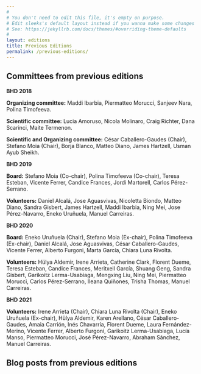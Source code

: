 ```yaml
---
#
# You don't need to edit this file, it's empty on purpose.
# Edit sleeks's default layout instead if you wanna make some changes
# See: https://jekyllrb.com/docs/themes/#overriding-theme-defaults
#
layout: editions
title: Previous Editions
permalink: /previous-editions/
---
```

## Committees from previous editions

**BHD 2018**

**Organizing committee:** Maddi Ibarbia, Piermatteo Morucci, Sanjeev Nara, Polina Timofeeva.

**Scientific committee:**  Lucia Amoruso, Nicola Molinaro, Craig Richter, Dana Scarinci, Maite Termenon.

**Scientific and Organizing committee:** César Caballero-Gaudes (Chair), Stefano Moia (Chair), Borja Blanco, Matteo Diano, James Hartzell, Usman Ayub Sheikh.

**BHD 2019**

**Board:** Stefano Moia (Co-chair), Polina Timofeeva (Co-chair), Teresa Esteban, Vicente Ferrer, Candice Frances, Jordi Martorell, Carlos Pérez-Serrano.

**Volunteers:** Daniel Alcalá, Jose Aguasvivas, Nicoletta Biondo, Matteo Diano, Sandra Gisbert, James Hartzell, Maddi Ibarbia, Ning Mei, Jose Pérez-Navarro, Eneko Uruñuela, Manuel Carreiras.

**BHD 2020**

**Board:** Eneko Uruñuela (Chair), Stefano Moia (Ex-chair), Polina Timofeeva (Ex-chair), Daniel Alcalá, Jose Aguasvivas, César Caballero-Gaudes, Vicente Ferrer, Alberto Furgoni, Marta García, Chiara Luna Rivolta.

**Volunteers:** Hülya Aldemir, Irene Arrieta, Catherine Clark, Florent Dueme, Teresa Esteban, Candice Frances, Meritxell García, Shuang Geng, Sandra Gisbert, Garikoitz Lerma-Usabiaga, Mengxing Liu, Ning Mei, Piermatteo Morucci, Carlos Pérez-Serrano, Ileana Quiñones, Trisha Thomas, Manuel Carreiras.

**BHD 2021**

**Volunteers:** Irene Arrieta (Chair), Chiara Luna Rivolta (Chair), Eneko Uruñuela (Ex-chair), Hülya Aldemir, Karen Arellano, César Caballero-Gaudes,
Amaia Carrión, Inés Chavarría, Florent Dueme, Laura Fernández-Merino, Vicente Ferrer, Alberto Furgoni, Garikoitz Lerma-Usabiaga, Lucía Manso,
Piermatteo Morucci, José Pérez-Navarro, Abraham Sánchez, Manuel Carreiras.
## Blog posts from previous editions
